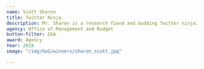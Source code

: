 ```yaml
---
name: Scott Sharon
title: Twitter Ninja
description: Mr. Sharon is a research fiend and budding Twitter ninja. He enjoys health food, hiking, and toothpicks.
agency: Office of Management and Budget
button-filter: GSA
award: Agency
Year: 2018
image: "/img/GoG/winners/sharon_scott.jpg"

---
```

